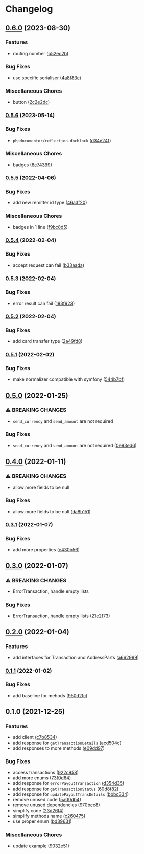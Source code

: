 # Changelog

## [0.6.0](https://www.github.com/brokeyourbike/remit-one-api-client-php/compare/v0.5.6...v0.6.0) (2023-08-30)


### Features

* routing number ([b52ec2b](https://www.github.com/brokeyourbike/remit-one-api-client-php/commit/b52ec2bbb9f593aa6b9e5cc40f5ec0e9255db26f))


### Bug Fixes

* use specific serialiser ([4a8f83c](https://www.github.com/brokeyourbike/remit-one-api-client-php/commit/4a8f83cc6f2500b6d09eb52693d9109c47f07e7c))


### Miscellaneous Chores

* button ([2c2e2dc](https://www.github.com/brokeyourbike/remit-one-api-client-php/commit/2c2e2dc622a6cef2b6e9440c32cc591856e81752))

### [0.5.6](https://www.github.com/brokeyourbike/remit-one-api-client-php/compare/v0.5.5...v0.5.6) (2023-05-14)


### Bug Fixes

* `phpdocumentor/reflection-docblock` ([d34e24f](https://www.github.com/brokeyourbike/remit-one-api-client-php/commit/d34e24fe7f171c2cc0f6aaced757326d4a55b35c))


### Miscellaneous Chores

* badges ([6c74399](https://www.github.com/brokeyourbike/remit-one-api-client-php/commit/6c74399a0c27378f25ab7ad8133f64597c2ce249))

### [0.5.5](https://www.github.com/brokeyourbike/remit-one-api-client-php/compare/v0.5.4...v0.5.5) (2022-04-06)


### Bug Fixes

* add new remitter id type ([46a3f20](https://www.github.com/brokeyourbike/remit-one-api-client-php/commit/46a3f201b0212a20f48cc58be30dcea9c38f1506))


### Miscellaneous Chores

* badges in 1 line ([f9bc8d5](https://www.github.com/brokeyourbike/remit-one-api-client-php/commit/f9bc8d546dad888f360543d938c00ba0e3adcc22))

### [0.5.4](https://www.github.com/brokeyourbike/remit-one-api-client-php/compare/v0.5.3...v0.5.4) (2022-02-04)


### Bug Fixes

* accept request can fail ([b33aada](https://www.github.com/brokeyourbike/remit-one-api-client-php/commit/b33aadab108f604d63d554b4dbe9a6210d65d90a))

### [0.5.3](https://www.github.com/brokeyourbike/remit-one-api-client-php/compare/v0.5.2...v0.5.3) (2022-02-04)


### Bug Fixes

* error result can fail ([183f923](https://www.github.com/brokeyourbike/remit-one-api-client-php/commit/183f923cda1af7c7a685dbb80f7c122b7f97f373))

### [0.5.2](https://www.github.com/brokeyourbike/remit-one-api-client-php/compare/v0.5.1...v0.5.2) (2022-02-04)


### Bug Fixes

* add card transfer type ([2a49fd8](https://www.github.com/brokeyourbike/remit-one-api-client-php/commit/2a49fd858464b851dd1a9eb9126240068e45f62a))

### [0.5.1](https://www.github.com/brokeyourbike/remit-one-api-client-php/compare/v0.5.0...v0.5.1) (2022-02-02)


### Bug Fixes

* make normalizer compatible with symfony ([544b7bf](https://www.github.com/brokeyourbike/remit-one-api-client-php/commit/544b7bf0c6b54c86b13f169629cf46ffaf8d059b))

## [0.5.0](https://www.github.com/brokeyourbike/remit-one-api-client-php/compare/v0.4.0...v0.5.0) (2022-01-25)


### ⚠ BREAKING CHANGES

* `send_currency` and `send_amount` are not required

### Bug Fixes

* `send_currency` and `send_amount` are not required ([0e93ed6](https://www.github.com/brokeyourbike/remit-one-api-client-php/commit/0e93ed666b76616abceb164740977f9369ff20c5))

## [0.4.0](https://www.github.com/brokeyourbike/remit-one-api-client-php/compare/v0.3.1...v0.4.0) (2022-01-11)


### ⚠ BREAKING CHANGES

* allow more fields to be null

### Bug Fixes

* allow more fields to be null ([da8b151](https://www.github.com/brokeyourbike/remit-one-api-client-php/commit/da8b151be82407b5232fc26031aa193bf3595bf2))

### [0.3.1](https://www.github.com/brokeyourbike/remit-one-api-client-php/compare/v0.3.0...v0.3.1) (2022-01-07)


### Bug Fixes

* add more properties ([e430b56](https://www.github.com/brokeyourbike/remit-one-api-client-php/commit/e430b56b629514d0cb094b212b942b30d867e9df))

## [0.3.0](https://www.github.com/brokeyourbike/remit-one-api-client-php/compare/v0.2.0...v0.3.0) (2022-01-07)


### ⚠ BREAKING CHANGES

* ErrorTransaction, handle empty lists

### Bug Fixes

* ErrorTransaction, handle empty lists ([21e2f73](https://www.github.com/brokeyourbike/remit-one-api-client-php/commit/21e2f7364702a8884a6dfda54278e2d7b0cfaadf))

## [0.2.0](https://www.github.com/brokeyourbike/remit-one-api-client-php/compare/v0.1.1...v0.2.0) (2022-01-04)


### Features

* add interfaces for Transaction and AddressParts ([a662999](https://www.github.com/brokeyourbike/remit-one-api-client-php/commit/a662999dfbee38766fee30b590bc4d7973462eda))

### [0.1.1](https://www.github.com/brokeyourbike/remit-one-api-client-php/compare/v0.1.0...v0.1.1) (2022-01-02)


### Bug Fixes

* add baseline for mehods ([950d2fc](https://www.github.com/brokeyourbike/remit-one-api-client-php/commit/950d2fc50a3d5d60fb5d66944f15a60e1309e48e))

## 0.1.0 (2021-12-25)


### Features

* add client ([c7b8534](https://www.github.com/brokeyourbike/remit-one-api-client-php/commit/c7b853424b82455d134f0688fef1831f638d484e))
* add response for `getTransactionDetails` ([acd504c](https://www.github.com/brokeyourbike/remit-one-api-client-php/commit/acd504c6e4434037e2557c6f0b9b3918210e8e77))
* add responses to more methods ([e09dd97](https://www.github.com/brokeyourbike/remit-one-api-client-php/commit/e09dd9730f10013fadb7953d1183f1aef73ec9c7))


### Bug Fixes

* access transactions ([922c958](https://www.github.com/brokeyourbike/remit-one-api-client-php/commit/922c958158db8d95a2f7478c5ca1f6146000adc9))
* add more enums ([73f0d64](https://www.github.com/brokeyourbike/remit-one-api-client-php/commit/73f0d6459ba541c842687c5bf97097c582814378))
* add response for `errorPayoutTransaction` ([d354d35](https://www.github.com/brokeyourbike/remit-one-api-client-php/commit/d354d3573f4529eec5ce405462ec877652465d1a))
* add response for `getTransactionStatus` ([60d8f82](https://www.github.com/brokeyourbike/remit-one-api-client-php/commit/60d8f820d0a4cab55c084dd12a509db1313611f9))
* add response for `updatePayoutTransDetails` ([bbbc334](https://www.github.com/brokeyourbike/remit-one-api-client-php/commit/bbbc3346fd240293303256454a875db1bf725293))
* remove unused code ([5a00db4](https://www.github.com/brokeyourbike/remit-one-api-client-php/commit/5a00db42200192825bda7de6951104d7bec67c80))
* remove unused dependencies ([970bcc8](https://www.github.com/brokeyourbike/remit-one-api-client-php/commit/970bcc8fdf189c272eb931131e2a77dabcfc16da))
* simplify code ([23d26f4](https://www.github.com/brokeyourbike/remit-one-api-client-php/commit/23d26f4f5c58e5202a60bc19e2852d03afd9cdbc))
* simplify methods name ([c260475](https://www.github.com/brokeyourbike/remit-one-api-client-php/commit/c26047589cdf008894e36907af844860a5d01966))
* use proper enum ([bd39631](https://www.github.com/brokeyourbike/remit-one-api-client-php/commit/bd39631a1ae13b2661dc58553524d198642db8d8))


### Miscellaneous Chores

* update example ([9032e51](https://www.github.com/brokeyourbike/remit-one-api-client-php/commit/9032e51a5f532d26c631ac33485c5971ba921027))
